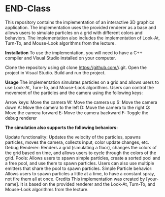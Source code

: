 # END-Class

This repository contains the implementation of an interactive 3D graphics application. The implementation uses the provided renderer as a base and allows users to simulate particles on a grid with different colors and behaviors. The implementation also includes the implementation of Look-At, Turn-To, and Mouse-Look algorithms from the lecture.

**Installation**
To use the implementation, you will need to have a C++ compiler and Visual Studio installed on your computer.

Clone the repository using git clone https://github.com/<your-username>/<your-repo-name>.git.
Open the project in Visual Studio.
Build and run the project.

**Usage**
The implementation simulates particles on a grid and allows users to use Look-At, Turn-To, and Mouse-Look algorithms. Users can control the movement of the particles and the camera using the following keys:

Arrow keys: Move the camera
W: Move the camera up
S: Move the camera down
A: Move the camera to the left
D: Move the camera to the right
Q: Move the camera forward
E: Move the camera backward
F: Toggle the debug renderer

**The simulation also supports the following behaviors:**

Update functionality: Updates the velocity of the particles, spawns particles, moves the camera, collects input, color update changes, etc.
Debug Renderer: Renders a grid (simulating a floor), changes the colors of the grid based on time, and allows users to cycle through the colors of the grid.
Pools: Allows users to spawn simple particles, create a sorted pool and a free pool, and use them to spawn particles. Users can also use multiple emitters that share the pool to spawn particles.
Simple Particle behavior: Allows users to spawn particles a little at a time, to have a constant spray, not fire them all at once.
Credits
This implementation was created by [your-name]. It is based on the provided renderer and the Look-At, Turn-To, and Mouse-Look algorithms from the lecture.
